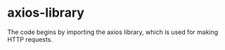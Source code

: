 # axios-library
The code begins by importing the axios library, which is used for making HTTP requests.
